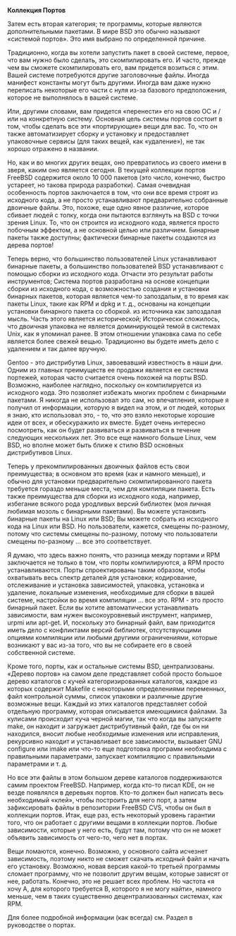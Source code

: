 **Коллекция Портов**

Затем есть вторая категория; те программы, которые являются дополнительными пакетами. В мире BSD это обычно называют «системой портов». Это имя выбрано по определенной причине.

Традиционно, когда вы хотели запустить пакет в своей системе, первое, что вам нужно было сделать, это скомпилировать его. И часто, прежде чем вы сможете скомпилировать его, вам придется возиться с этим. Вашей системе потребуются другие заголовочные файлы. Иногда манифест константы могут быть другими. Иногда вам даже нужно переписать некоторые его части с нуля из-за базового предположения, которое не выполнялось в вашей системе.

Или, другими словами, вам придется «перенести» его на свою ОС и / или на конкретную систему. Основная цель системы портов состоит в том, чтобы сделать все эти «портирующие» вещи для вас. То, что он также автоматизирует сборку и установку и предоставляет упаковочные сервисы (для таких вещей, как «удаление»), не так хорошо отражено в названии.

Но, как и во многих других вещах, оно превратилось из своего имени в зверя, каким оно является сегодня. В текущей коллекции портов FreeBSD содержится около 10 000 пакетов (это число, конечно, быстро устареет, но такова природа разработки). Самая очевидная особенность портов заключается в том, что они все время строят из исходного кода, а не просто устанавливают предварительно собранные двоичные файлы. Это, похоже, еще одно явное различие, которое сбивает людей с толку, когда они пытаются взглянуть на BSD с точки зрения Linux. То, что он строится из исходного кода, является просто побочным эффектом, а не основной целью или различием. Бинарные пакеты также доступны; фактически бинарные пакеты создаются из дерева портов!

Теперь верно, что большинство пользователей Linux устанавливают бинарные пакеты, а большинство пользователей BSD устанавливают с помощью сборки из исходного кода. Отчасти это результат работы инструментов; Система портов разработана на основе концепции сборки из исходного кода, с возможностью создания и установки бинарных пакетов, которая является чем-то запоздалым, в то время как пакеты Linux, такие как RPM и dpkg и т. д., основаны на концепции установки бинарного пакета со сборкой. из источника как запоздалая мысль. Часть этого является исторической; Исторически сложилось, что двоичная упаковка не является доминирующей темой в системах Unix, как я упоминал ранее. В этом отношении упаковка сама по себе является более свежей вещью. Традиционно вы будете иметь дело с удалением и так далее вручную.

Gentoo - это дистрибутив Linux, завоевавший известность в наши дни. Одним из главных преимуществ ее продажи является ее система портежей, которая часто считается очень похожей на порты BSD. Возможно, наиболее наглядно, поскольку он компилируется из исходного кода. Это позволяет избежать многих проблем с бинарными пакетами. Я никогда не использовал это сам, но впечатления, которые я получил от информации, которую я видел на этом, и от людей, которых я знаю, кто использовал это, - то, что это взяло некоторые хорошие идеи от всех, и обескуражило их вместе. Будет очень интересно посмотреть, как он будет развиваться и развиваться в течение следующих нескольких лет. Это все еще намного больше Linux, чем BSD, но вполне может быть ближе к стилю BSD основных дистрибутивов Linux.

Теперь у прекомпилированных двоичных файлов есть свои преимущества; в основном это время (как и намного меньше), и обычно для установки предварительно скомпилированного пакета требуется гораздо меньше места, чем для компиляции пакета. Есть также преимущества для сборки из исходного кода, например, избегание всякого рода уродливых версий библиотек (моя личная любимая мозоль с бинарными пакетами). Вы можете установить бинарные пакеты на Linux или BSD; Вы можете собрать из исходного кода на Linux или BSD. Но пользователи, кажется, смещены по-разному, потому что системы смещены по-разному, потому что пользователи смещены по-разному ... все это соответствует.

Я думаю, что здесь важно понять, что разница между портами и RPM заключается не только в том, что порты компилируются, а RPM просто устанавливаются. Порты спроектированы таким образом, чтобы охватывать весь спектр деталей для установки; кодирование, отслеживание и установка зависимостей, упаковка, установка и удаление, локальные изменения, необходимые для сборки в вашей системе, настройки во время компиляции ... все это. RPM - это просто бинарный пакет. Если вы хотите автоматически устанавливать зависимости, вам нужен высокоуровневый инструмент, например, urpmi или apt-get. И, поскольку это бинарный файл, вам приходится иметь дело с конфликтами версий библиотек, отсутствующими опциями компиляции или любыми другими ограничениями, которые возникают у вас из-за того, что вы не собираете его в своей собственной системе.

Кроме того, порты, как и остальные системы BSD, централизованы. «Дерево портов» на самом деле представляет собой просто большое дерево каталогов с кучей категоризированных каталогов, каждое из которых содержит Makefile с некоторыми определениями переменных, файл контрольной суммы, список упаковки и различные другие возможные вещи. Каждый из этих каталогов представляет собой отдельную программу, которая описывается имеющимися файлами. За кулисами происходит куча черной магии, так что когда вы запускаете make, он находит и загружает дистрибутивный файл, где бы он ни находился, вносит любые необходимые изменения или исправления, рекурсивно находит и устанавливает все зависимости, вызывает GNU configure или imake или что-то еще подготовка программ необходима с правильными параметрами, запускает компиляцию с правильными параметрами и т. д.

Но все эти файлы в этом большом дереве каталогов поддерживаются самим проектом FreeBSD. Например, когда кто-то писал KDE, он не везде появлялся в деревьях портов. Кто-то должен был написать весь необходимый «клей», чтобы построить для него порт, а затем зафиксировать файлы в репозитории FreeBSD CVS, чтобы он был в коллекции портов. Итак, еще раз, есть некоторый уровень гарантии того, что он работает с другими вещами в коллекции портов. Любые зависимости, которые у него есть, будут там, потому что он не может объявить зависимость от чего-то, чего нет в портах.

Вещи ломаются, конечно. Возможно, у основного сайта исчезнет зависимость, поэтому никто не сможет скачать исходный файл и начать его установку. Возможно, новая версия какой-то третьей программы сломает программу, что не позволит другим вещам, которые зависят от нее, работать. Конечно, это не решает всех проблем. Но частота «я хочу A, для которого требуется B, которого я не могу найти», намного меньше, чем в таких существенно децентрализованных системах, как RPM.

Для более подробной информации (как всегда) см. Раздел в руководстве о портах.
